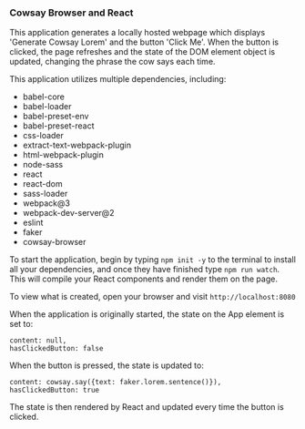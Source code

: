 ### Cowsay Browser and React

This application generates a locally hosted webpage which displays 'Generate Cowsay Lorem' and the button 'Click Me'. When the button is clicked, the page refreshes and the state of the DOM element object is updated, changing the phrase the cow says each time.

This application utilizes multiple dependencies, including:
- babel-core
- babel-loader
- babel-preset-env
- babel-preset-react
- css-loader
- extract-text-webpack-plugin
- html-webpack-plugin
- node-sass
- react
- react-dom
- sass-loader
- webpack@3
- webpack-dev-server@2
- eslint
- faker
- cowsay-browser

To start the application, begin by typing ```npm init -y``` to the terminal to install all your dependencies, and once they have finished type ```npm run watch```. This will compile your React components and render them on the page. 

To view what is created, open your browser and visit ```http://localhost:8080```

When the application is originally started, the state on the App element is set to:
```
content: null,
hasClickedButton: false
```

When the button is pressed, the state is updated to:
```
content: cowsay.say({text: faker.lorem.sentence()}),
hasClickedButton: true
```

The state is then rendered by React and updated every time the button is clicked.